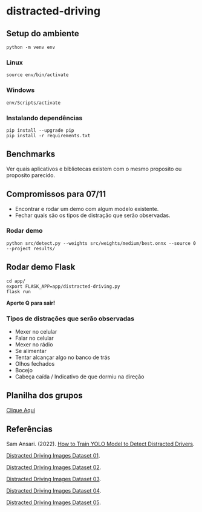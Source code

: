 # distracted-driving

## Setup do ambiente

```
python -m venv env
```

### Linux

```
source env/bin/activate
```

### Windows

```
env/Scripts/activate
```

### Instalando dependências

```
pip install --upgrade pip
pip install -r requirements.txt
```

## Benchmarks

Ver quais aplicativos e bibliotecas existem com o mesmo proposito ou proposito parecido.

## Compromissos para 07/11

- Encontrar e rodar um demo com algum modelo existente.
- Fechar quais são os tipos de distração que serão observadas.

### Rodar demo

```
python src/detect.py --weights src/weights/medium/best.onnx --source 0 --project results/
```

## Rodar demo Flask

```
cd app/
export FLASK_APP=app/distracted-driving.py
flask run
```

**Aperte Q para sair!**

### Tipos de distrações que serão observadas

- Mexer no celular
- Falar no celular
- Mexer no rádio
- Se alimentar
- Tentar alcançar algo no banco de trás
- Olhos fechados
- Bocejo
- Cabeça caída / Indicativo de que dormiu na direção

## Planilha dos grupos

[Clique Aqui](https://docs.google.com/spreadsheets/d/1881UvEfp4QGNdXIWUzFsebN4hCH7xh6pZpvL-mi7xM4/edit#gid=0)


## Referências

Sam Ansari. (2022). [How to Train YOLO Model to Detect Distracted Drivers](https://ansarisam.medium.com/how-to-train-yolo-v5-model-to-detect-distracted-drivers-ac62b2d44a27).

[Distracted Driving Images Dataset 01](https://universe.roboflow.com/search?q=distracted%20driving).

[Distracted Driving Images Dataset 02](https://universe.roboflow.com/sebastin-ezequiel-galeano/prueba-otro-dataset).

[Distracted Driving Images Dataset 03](https://universe.roboflow.com/cutm-iwh4a/mobile-detection-9demc).

[Distracted Driving Images Dataset 04](https://universe.roboflow.com/m013dsx1277/driver-behavior-jtsfy).

[Distracted Driving Images Dataset 05](https://huggingface.co/datasets/Nexdata/Driver_Behavior_Collection_Data).
